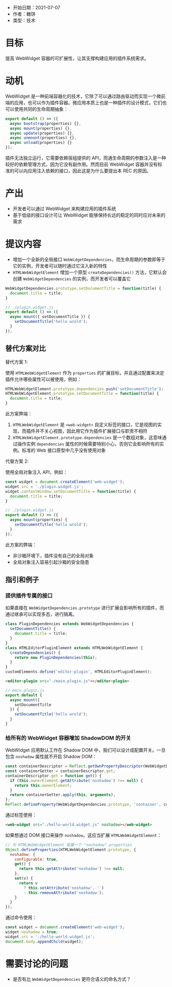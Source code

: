- 开始日期：2021-07-07
- 作者：糖饼
- 类型：技术

# 目标

提高 WebWidget 容器的可扩展性，让其支撑构建应用的插件系统需求。

# 动机

WebWidget 是一种前端容器化的技术，它除了可以通过路由驱动而实现一个微前端的应用，也可以作为插件容器。微应用本质上也是一种插件的设计模式，它们也可以使用共同的生命周期抽象：

```js
export default () => ({
  async bootstrap(properties) {},
  async mount(properties) {},
  async update(properties) {},
  async unmount(properties) {},
  async unload(properties) {}
});
```

插件无法独立运行，它需要依赖宿组提供的 API，而通生命周期的参数注入是一种较好的依赖管理方式，因为它没有副作用。然而目前 WebWidget 容器并没有标准的可以向应用注入依赖的接口，因此这是为什么要提出本 REC 的原因。

# 产出

- 开发者可以通过 WebWidget 来构建应用的插件系统
- 基于低级的接口设计可让 WebWidget 能够保持长远的稳定的同时应对未来的需求

# 提议内容

- 增加一个全新的全局接口 `WebWidgetDependencies`，而生命周期的参数即等于它的实例，开发者可以随时通过它注入新的特性
- `HTMLWebWidgetElement` 增加一个原型 `createDependencies()` 方法，它默认会创建 `WebWidgetDependencies` 的实例，而开发者可以覆盖它

```js
WebWidgetDependencies.prototype.setDocumentTitle = function(title) {
  document.title = title;
}
```

```js
// ./plugin.widget.js
export default () => ({
  async mount({ setDocumentTitle }) {
    setDocumentTitle('hello wrold');
  }
});
```

## 替代方案对比

替代方案 1:

使用 `HTMLWebWidgetElement` 作为 `properties` 的扩展目标，并且通过配置来决定插件允许哪些属性可以被使用，例如：

```js
HTMLWebWidgetElement.prototype.dependencies.push('setDocumentTitle');
HTMLWebWidgetElement.prototype.setDocumentTitle = function(title) {
  document.title = title;
}
```

此方案弊端：

1. `HTMLWebWidgetElement` 是 `<web-widget>` 自定义标签的接口，它是视图的实现，而插件并不关心视图，因此用它作为插件扩展接口与职责不相符
2. `HTMLWebWidgetElement.prototype.dependencies` 是一个数组对象，这意味通过操作实例 `dependencies` 属性的时候需要特别小心，否则它会影响所有的实例。标准的 Web 接口原型中几乎没有使用对象

代替方案 2:

使用全局对象注入 API，例如：

```js
const widget = document.createElement('web-widget');
widget.src = './plugin.widget.js';
widget.contentWindow.setDocumentTitle = function(title) {
  document.title = title;
}
```

```js
// ./plugin.widget.js
export default () => ({
  async mount(properties) {
    setDocumentTitle('hello wrold');
  }
});
```

此方案的弊端：

* 非沙箱环境下，插件没有自己的全局对象
* 全局对象注入容易引起沙箱的安全隐患

## 指引和例子

### 提供插件专属的接口

如果直接在 `WebWidgetDependencies.prototype` 进行扩展会影响所有的插件，而通过继承可以实现多态，进行隔离。

```js
class PluginDependencies extends WebWidgetDependencies {
  setDocumentTitle() {
    document.title = title;
  }
}
class HTMLEditorPluginElement extends HTMLWebWidgetElement {
  createDependencies() {
    return new PluginDependencies(this);
  }
}
customElements.define('editor-plugin', HTMLEditorPluginElement);
```

```html
<editor-plugin src="./main.plugin.js"></editor-plugin>
```

```js
// main.plugin.js
export default {
  async mount({
    setDocumentTitle
  }) {
    setDocumentTitle('hello wrold');
  }
}
```

### 给所有的 WebWidget 容器增加 ShadowDOM 的开关

WebWidget 应用默认工作在 Shadow DOM 中，我们可以设计成配置开关。一旦包含 `noshadow` 属性就不开启 Shadow DOM：

```js
const containerDescriptor = Reflect.getOwnPropertyDescriptor(WebWidgetDependencies.prototype, 'container');
const containerGetter = containerDescriptor.get;
containerDescriptor.get = function get() {
  if (this.ownerElement.getAttribute('noshadow') !== null) {
    return this.ownerElement;
  }
  return containerGetter.apply(this, arguments);
};
Reflect.defineProperty(WebWidgetDependencies.prototype, 'container', containerDescriptor);
```

通过标签使用：

```html
<web-widget src="./hello-world.widget.js" noshadow></web-widget>
```

如果想通过 DOM 接口来操作 `noshadow`，这应当扩展 `HTMLWebWidgetElement`：

```js
// 为 HTMLWebWidgetElement 拓展一个 "noshadow" properties
Object.defineProperties(HTMLWebWidgetElement.prototype, {
  noshadow: {
    configurable: true,
    get() {
      return this.getAttribute('noshadow') !== null;
    },
    set(v) {
      return v
        ? this.setAttribute('noshadow', '')
        : this.removeAttribute('noshadow');
    }
  }
});
```

通过命令使用：

```js
const widget = document.createElement('web-widget');
widget.noshadow = true;
widget.src = './hello-world.widget.js';
document.body.appendChild(widget);
```

# 需要讨论的问题

* 是否有比 `WebWidgetDependencies` 更符合语义的命名方式？